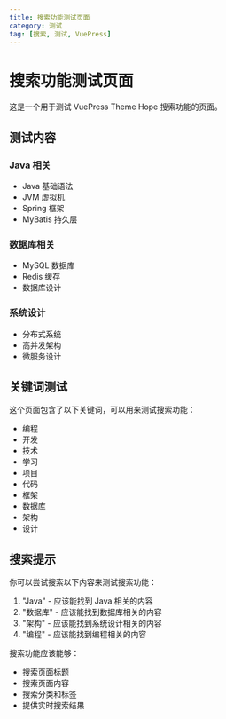 ```yaml
---
title: 搜索功能测试页面
category: 测试
tag: [搜索, 测试, VuePress]
---
```


# 搜索功能测试页面

这是一个用于测试 VuePress Theme Hope 搜索功能的页面。

## 测试内容

### Java 相关
- Java 基础语法
- JVM 虚拟机
- Spring 框架
- MyBatis 持久层

### 数据库相关
- MySQL 数据库
- Redis 缓存
- 数据库设计

### 系统设计
- 分布式系统
- 高并发架构
- 微服务设计

## 关键词测试

这个页面包含了以下关键词，可以用来测试搜索功能：
- 编程
- 开发
- 技术
- 学习
- 项目
- 代码
- 框架
- 数据库
- 架构
- 设计

## 搜索提示

你可以尝试搜索以下内容来测试搜索功能：
1. "Java" - 应该能找到 Java 相关的内容
2. "数据库" - 应该能找到数据库相关的内容
3. "架构" - 应该能找到系统设计相关的内容
4. "编程" - 应该能找到编程相关的内容

搜索功能应该能够：
- 搜索页面标题
- 搜索页面内容
- 搜索分类和标签
- 提供实时搜索结果 